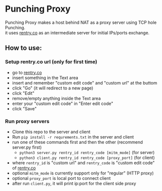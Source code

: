# Punching Proxy
Punching Proxy makes a host behind NAT as a proxy server using TCP hole Punching.  
it uses [rentry.co](https://rentry.co) as an intermediate server for initial IPs/ports exchange.

## How to use:
### Setup rentry.co url (only for first time)
- go to [rentry.co](https://rentry.co)
- insert something in the Text area
- insert and remember "custom edit code" and "custom url" at the buttom
- click "Go" (it will redirect to a new page)
- click "Edit"
- remove/empty anything inside the Text area
- enter your "custom edit code" in "Enter edit code"
- click "Save"

### Run proxy servers
- Clone this repo to the server and client
- Run `pip install -r requrements.txt` in the server and client
- run one of these commands first and then the other (recommend server.py first)
    - `python3 server.py rentry_id rentry_code [mitm_mode]` (for server)
    - `python3 client.py rentry_id rentry_code [proxy_port]` (for client)
- where `rentry_id` is "custom url" and `rentry_code` is "custom edit code" of [rentry.co](https://rentry.co)
- optional `mitm_mode` is currently support only for "regular" (HTTP proxy)
- optional `proxy_port` is local port to connect client
- after run `client.py`, it will print ip:port for the client side proxy